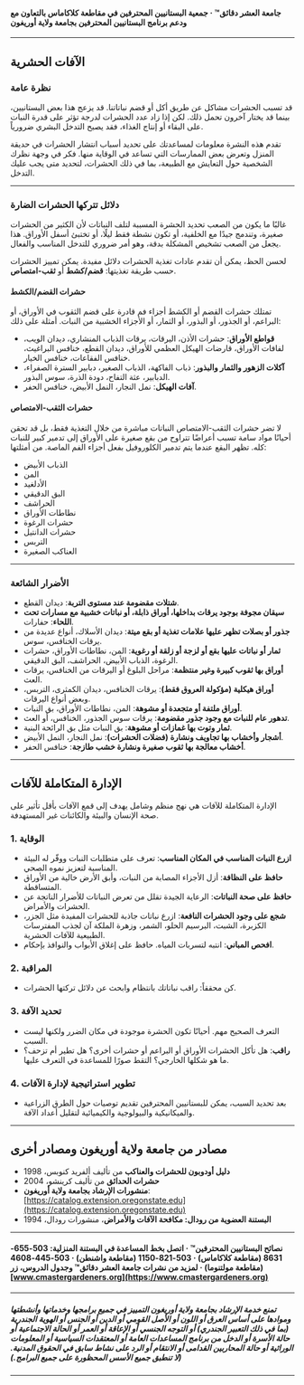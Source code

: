 #### جامعة العشر دقائق™ · جمعية البستانيين المحترفين في مقاطعة كلاكاماس بالتعاون مع ودعم برنامج البستانيين المحترفين بجامعة ولاية أوريغون

---

## الآفات الحشرية

### نظرة عامة

قد تسبب الحشرات مشاكل عن طريق أكل أو قضم نباتاتنا. قد يزعج هذا بعض البستانيين، بينما قد يختار آخرون تحمل ذلك. لكن إذا زاد عدد الحشرات لدرجة تؤثر على قدرة النبات على البقاء أو إنتاج الغذاء، فقد يصبح التدخل البشري ضرورياً.

تقدم هذه النشرة معلومات لمساعدتك على تحديد أسباب انتشار الحشرات في حديقة المنزل وتعرض بعض الممارسات التي تساعد في الوقاية منها. فكر في وجهة نظرك الشخصية حول التعايش مع الطبيعة، بما في ذلك الحشرات، لتحديد متى يجب عليك التدخل.

---

### دلائل تتركها الحشرات الضارة

غالبًا ما يكون من الصعب تحديد الحشرة المسببة لتلف النباتات لأن الكثير من الحشرات صغيرة، وتندمج جيدًا مع الخلفية، أو تكون نشطة فقط ليلًا، أو تختبئ أسفل الأوراق. هذا يجعل من الصعب تشخيص المشكلة بدقة، وهو أمر ضروري للتدخل المناسب والفعال.

لحسن الحظ، يمكن أن تقدم عادات تغذية الحشرات دلائل مفيدة. يمكن تمييز الحشرات حسب طريقة تغذيتها: **قضم/كشط** أو **ثقب-امتصاص**.

#### حشرات القضم/الكشط

تمتلك حشرات القضم أو الكشط أجزاء فم قادرة على قضم الثقوب في الأوراق، أو البراعم، أو الجذور، أو البذور، أو الثمار، أو الأجزاء الخشبية من النبات. أمثلة على ذلك:

- **قواطع الأوراق**: حشرات الأذن، اليرقات، يرقات الذباب المنشاري، ديدان الويب، لفافات الأوراق، قارضات الهيكل العظمي للأوراق، ديدان القطع، خنافس البراغيث، خنافس الفقاعات، خنافس الخيار.
- **آكلات الزهور والثمار والبذور**: ذباب الفاكهة، الذباب الصغير، دبابير السترة الصفراء، الدبابير، عثة التفاح، دودة الذرة، سوس البذور.
- **آفات الهيكل**: نمل النجار، النمل الأبيض، خنافس الحفر.

#### حشرات الثقب-الامتصاص

لا تضر حشرات الثقب-الامتصاص النباتات مباشرة من خلال التغذية فقط، بل قد تحقن أحيانًا مواد سامة تسبب أعراضًا تتراوح من بقع صغيرة على الأوراق إلى تدمير كبير للنبات كله. تظهر البقع عندما يتم تدمير الكلوروفيل بفعل أجزاء الفم الماصة. من أمثلتها:

- الذباب الأبيض
- المن
- الأدلغيد
- البق الدقيقي
- الحراشف
- نطاطات الأوراق
- حشرات الرغوة
- حشرات الدانتيل
- التربس
- العناكب الصغيرة

---

### الأضرار الشائعة

- **شتلات مقضومة عند مستوى التربة**: ديدان القطع.
- **سيقان مجوفة بوجود يرقات بداخلها، أوراق ذابلة، أو نباتات خشبية مع مسارات تحت اللحاء**: حفارات.
- **جذور أو بصلات تظهر عليها علامات تغذية أو بقع ميتة**: ديدان الأسلاك، أنواع عديدة من يرقات الخنافس، سوس.
- **ثمار أو نباتات عليها بقع أو لزجة أو زلقة أو رغوية**: المن، نطاطات الأوراق، حشرات الرغوة، الذباب الأبيض، الحراشف، البق الدقيقي.
- **أوراق بها ثقوب كبيرة وغير منتظمة**: مراحل البلوغ أو اليرقات من الخنافس، يرقات العث.
- **أوراق هيكلية (مؤكولة العروق فقط)**: يرقات الخنافس، ديدان الكمثرى، التربس، وبعض أنواع اليرقات.
- **أوراق ملتفة أو متجعدة أو مشوهة**: المن، نطاطات الأوراق، بق النبات.
- **تدهور عام للنبات مع وجود جذور مقضومة**: يرقات سوس الجذور، الخنافس، أو العث.
- **ثمار وتوت بها غمازات أو مشوهة**: بق النبات مثل بق الرائحة البنية.
- **أشجار وأخشاب بها تجاويف ونشارة (فضلات الحشرات)**: نمل النجار، النمل الأبيض.
- **أخشاب معالجة بها ثقوب صغيرة ونشارة خشب طازجة**: خنافس الحفر.

---

## الإدارة المتكاملة للآفات

الإدارة المتكاملة للآفات هي نهج منظم وشامل يهدف إلى قمع الآفات بأقل تأثير على صحة الإنسان والبيئة والكائنات غير المستهدفة.

### 1. الوقاية

- **ازرع النبات المناسب في المكان المناسب**: تعرف على متطلبات النبات ووفّر له البيئة المناسبة لتعزيز نموه الصحي.
- **حافظ على النظافة**: أزل الأجزاء المصابة من النبات، وأبق الأرض خالية من الأوراق المتساقطة.
- **حافظ على صحة النباتات**: الرعاية الجيدة تقلل من تعرض النباتات للأضرار الناتجة عن الحشرات والأمراض.
- **شجع على وجود الحشرات النافعة**: ازرع نباتات جاذبة للحشرات المفيدة مثل الجزر، الكزبرة، الشبت، البرسيم الحلو، الشمر، وزهرة الملكة آن لجذب المفترسات الطبيعية للآفات الحشرية.
- **افحص المباني**: انتبه لتسربات المياه. حافظ على إغلاق الأبواب والنوافذ بإحكام.

### 2. المراقبة

- كن محققاً: راقب نباتاتك بانتظام وابحث عن دلائل تركتها الحشرات.

### 3. تحديد الآفة

- التعرف الصحيح مهم. أحيانًا تكون الحشرة موجودة في مكان الضرر ولكنها ليست السبب.
- **راقب**: هل تأكل الحشرات الأوراق أو البراعم أو حشرات أخرى؟ هل تطير أم تزحف؟ ما هو شكلها الخارجي؟ التقط صورًا للمساعدة في التعرف عليها.

### 4. تطوير استراتيجية لإدارة الآفات

- بعد تحديد السبب، يمكن للبستانيين المحترفين تقديم توصيات حول الطرق الزراعية والميكانيكية والبيولوجية والكيميائية لتقليل أعداد الآفة.

---

## مصادر من جامعة ولاية أوريغون ومصادر أخرى

- **دليل أودوبون للحشرات والعناكب** من تأليف ألفريد كنوبس، 1998
- **حشرات الحدائق** من تأليف كرينشو، 2004
- **منشورات الإرشاد بجامعة ولاية أوريغون**: [https://catalog.extension.oregonstate.edu](https://catalog.extension.oregonstate.edu)
- **البستنة العضوية من رودال: مكافحة الآفات والأمراض**، منشورات رودال، 1994

---

#### نصائح البستانيين المحترفين™ · اتصل بخط المساعدة في البستنة المنزلية: 503-655-8631 (مقاطعة كلاكاماس) · 503-821-1150 (مقاطعة واشنطن) · 503-445-4608 (مقاطعة مولتنوما) · لمزيد من نشرات جامعة العشر دقائق™ وجدول الدروس، زر [www.cmastergardeners.org](https://www.cmastergardeners.org)

---

##### تمنع خدمة الإرشاد بجامعة ولاية أوريغون التمييز في جميع برامجها وخدماتها وأنشطتها وموادها على أساس العرق أو اللون أو الأصل القومي أو الدين أو الجنس أو الهوية الجندرية (بما في ذلك التعبير الجندري) أو التوجه الجنسي أو الإعاقة أو العمر أو الحالة الاجتماعية أو حالة الأسرة أو الدخل من برنامج المساعدات العامة أو المعتقدات السياسية أو المعلومات الوراثية أو حالة المحاربين القدامى أو الانتقام أو الرد على نشاط سابق في الحقوق المدنية. (لا تنطبق جميع الأسس المحظورة على جميع البرامج.)
---
